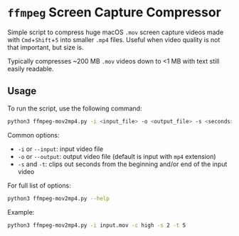 # `ffmpeg` Screen Capture Compressor

Simple script to compress huge macOS `.mov` screen capture videos made with `Cmd`+`Shift`+`5` into smaller `.mp4` files. Useful when video quality is not that important, but size is.

Typically compresses ~200 MB `.mov` videos down to <1 MB with text still easily readable.

## Usage

To run the script, use the following command:

```sh
python3 ffmpeg-mov2mp4.py -i <input_file> -o <output_file> -s <seconds> -t <seconds>
```

Common options:

- `-i` or `--input`: input video file
- `-o` or `--output`: output video file (default is input with `mp4` extension)
- `-s` and `-t`: clips out seconds from the beginning and/or end of the input video

For full list of options:

```sh
python3 ffmpeg-mov2mp4.py --help
```

Example:

```sh
python3 ffmpeg-mov2mp4.py -i input.mov -c high -s 2 -t 5
```